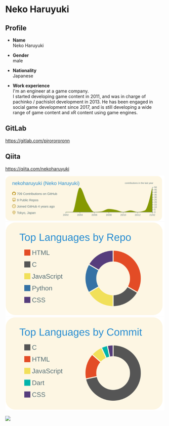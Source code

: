 # Neko Haruyuki

## Profile
* **Name**  
Neko Haruyuki  

* **Gender**  
male

* **Nationality**  
Japanese  

* **Work experience**  
I'm an engineer at a game company.  
I started developing game content in 2011, and was in charge of pachinko / pachislot development in 2013. He has been engaged in social game development since 2017, and is still developing a wide range of game content and xR content using game engines.

## GitLab
https://gitlab.com/pirorororonn

## Qiita
https://qiita.com/nekoharuyuki

[![](https://raw.githubusercontent.com/nekoharuyuki/nekoharuyuki/master/profile-summary-card-output/solarized/0-profile-details.svg)](https://github.com/vn7n24fzkq/github-profile-summary-cards)
[![](https://raw.githubusercontent.com/nekoharuyuki/nekoharuyuki/master/profile-summary-card-output/solarized/1-repos-per-language.svg)](https://github.com/vn7n24fzkq/github-profile-summary-cards)
[![](https://raw.githubusercontent.com/nekoharuyuki/nekoharuyuki/master/profile-summary-card-output/solarized/2-most-commit-language.svg)](https://github.com/vn7n24fzkq/github-profile-summary-cards)

![](https://komarev.com/ghpvc/?username=nekoharuyuki&color=green)
